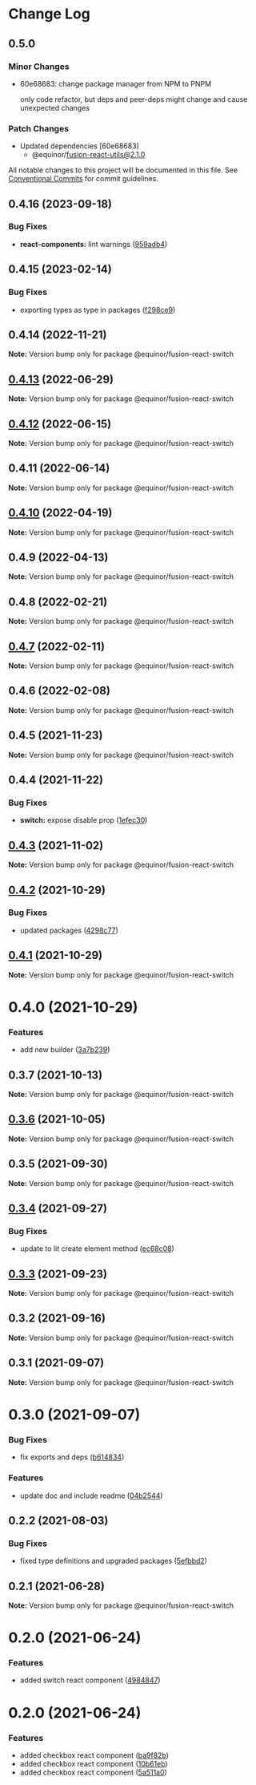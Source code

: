 # Change Log

## 0.5.0

### Minor Changes

- 60e68683: change package manager from NPM to PNPM

  only code refactor, but deps and peer-deps might change and cause unexpected changes

### Patch Changes

- Updated dependencies [60e68683]
  - @equinor/fusion-react-utils@2.1.0

All notable changes to this project will be documented in this file.
See [Conventional Commits](https://conventionalcommits.org) for commit guidelines.

## 0.4.16 (2023-09-18)

### Bug Fixes

- **react-components:** lint warnings ([959adb4](https://github.com/equinor/fusion-react-components/commit/959adb4f470016f3873733ad60a9317023d3b5a1))

## 0.4.15 (2023-02-14)

### Bug Fixes

- exporting types as type in packages ([f298ce9](https://github.com/equinor/fusion-react-components/commit/f298ce9907894d603e9a401f2b7db6b4cad7814b))

## 0.4.14 (2022-11-21)

**Note:** Version bump only for package @equinor/fusion-react-switch

## [0.4.13](https://github.com/equinor/fusion-react-components/compare/@equinor/fusion-react-switch@0.4.12...@equinor/fusion-react-switch@0.4.13) (2022-06-29)

**Note:** Version bump only for package @equinor/fusion-react-switch

## [0.4.12](https://github.com/equinor/fusion-react-components/compare/@equinor/fusion-react-switch@0.4.11...@equinor/fusion-react-switch@0.4.12) (2022-06-15)

**Note:** Version bump only for package @equinor/fusion-react-switch

## 0.4.11 (2022-06-14)

**Note:** Version bump only for package @equinor/fusion-react-switch

## [0.4.10](https://github.com/equinor/fusion-react-components/compare/@equinor/fusion-react-switch@0.4.9...@equinor/fusion-react-switch@0.4.10) (2022-04-19)

**Note:** Version bump only for package @equinor/fusion-react-switch

## 0.4.9 (2022-04-13)

**Note:** Version bump only for package @equinor/fusion-react-switch

## 0.4.8 (2022-02-21)

**Note:** Version bump only for package @equinor/fusion-react-switch

## [0.4.7](https://github.com/equinor/fusion-react-components/compare/@equinor/fusion-react-switch@0.4.6...@equinor/fusion-react-switch@0.4.7) (2022-02-11)

**Note:** Version bump only for package @equinor/fusion-react-switch

## 0.4.6 (2022-02-08)

**Note:** Version bump only for package @equinor/fusion-react-switch

## 0.4.5 (2021-11-23)

**Note:** Version bump only for package @equinor/fusion-react-switch

## 0.4.4 (2021-11-22)

### Bug Fixes

- **switch:** expose disable prop ([1efec30](https://github.com/equinor/fusion-react-components/commit/1efec304edee3a0bd4a72cd4f589e38f93995558))

## [0.4.3](https://github.com/equinor/fusion-react-components/compare/@equinor/fusion-react-switch@0.4.2...@equinor/fusion-react-switch@0.4.3) (2021-11-02)

**Note:** Version bump only for package @equinor/fusion-react-switch

## [0.4.2](https://github.com/equinor/fusion-react-components/compare/@equinor/fusion-react-switch@0.4.1...@equinor/fusion-react-switch@0.4.2) (2021-10-29)

### Bug Fixes

- updated packages ([4298c77](https://github.com/equinor/fusion-react-components/commit/4298c778c4c5385398a92d8b71feee3b17ba64c0))

## [0.4.1](https://github.com/equinor/fusion-react-components/compare/@equinor/fusion-react-switch@0.4.0...@equinor/fusion-react-switch@0.4.1) (2021-10-29)

**Note:** Version bump only for package @equinor/fusion-react-switch

# 0.4.0 (2021-10-29)

### Features

- add new builder ([3a7b239](https://github.com/equinor/fusion-react-components/commit/3a7b239d5e2ecfca05d817f3f99c63ddb4fd1395))

## 0.3.7 (2021-10-13)

**Note:** Version bump only for package @equinor/fusion-react-switch

## [0.3.6](https://github.com/equinor/fusion-react-components/compare/@equinor/fusion-react-switch@0.3.5...@equinor/fusion-react-switch@0.3.6) (2021-10-05)

**Note:** Version bump only for package @equinor/fusion-react-switch

## 0.3.5 (2021-09-30)

**Note:** Version bump only for package @equinor/fusion-react-switch

## [0.3.4](https://github.com/equinor/fusion-react-components/compare/@equinor/fusion-react-switch@0.3.3...@equinor/fusion-react-switch@0.3.4) (2021-09-27)

### Bug Fixes

- update to lit create element method ([ec68c08](https://github.com/equinor/fusion-react-components/commit/ec68c08d5cbcba43a1b8ca064cccc73662f17421))

## [0.3.3](https://github.com/equinor/fusion-react-components/compare/@equinor/fusion-react-switch@0.3.2...@equinor/fusion-react-switch@0.3.3) (2021-09-23)

**Note:** Version bump only for package @equinor/fusion-react-switch

## 0.3.2 (2021-09-16)

**Note:** Version bump only for package @equinor/fusion-react-switch

## 0.3.1 (2021-09-07)

**Note:** Version bump only for package @equinor/fusion-react-switch

# 0.3.0 (2021-09-07)

### Bug Fixes

- fix exports and deps ([b614834](https://github.com/equinor/fusion-react-components/commit/b614834c32db4fbb9b06407e53557109128ec95b))

### Features

- update doc and include readme ([04b2544](https://github.com/equinor/fusion-react-components/commit/04b25443398507b35c3b88bf90a26d56c5b1c460))

## 0.2.2 (2021-08-03)

### Bug Fixes

- fixed type definitions and upgraded packages ([5efbbd2](https://github.com/equinor/fusion-react-components/commit/5efbbd2cee688bcefc554c113512f834a91f39fd))

## 0.2.1 (2021-06-28)

**Note:** Version bump only for package @equinor/fusion-react-switch

# 0.2.0 (2021-06-24)

### Features

- added switch react component ([4984847](https://github.com/equinor/fusion-react-components/commit/4984847dc99bb0d1c85a74a9bd946a2d79478abc))

# 0.2.0 (2021-06-24)

### Features

- added checkbox react component ([ba9f82b](https://github.com/equinor/fusion-react-components/commit/ba9f82b4fb812851e65b524ba48e1f70d94b76df))
- added checkbox react component ([10b61eb](https://github.com/equinor/fusion-react-components/commit/10b61eb22db3ba4d4ccc679486da4c3b259d9dc0))
- added checkbox react component ([5a511a0](https://github.com/equinor/fusion-react-components/commit/5a511a0c7925481629380483149e5f6c90e188a0))

